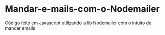 # Mandar-e-mails-com-o-Nodemailer
Código feito em Javascript utilizando a lib Nodemailer com o intuito de mandar emails
